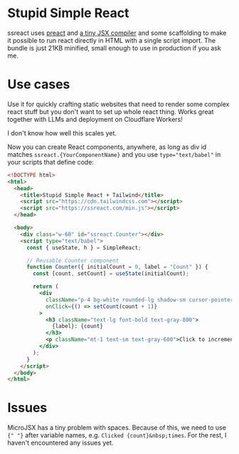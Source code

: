 # Stupid Simple React

ssreact uses [preact](https://preactjs.com) and [a tiny JSX compiler](https://github.com/mllev/micro-jsx) and some scaffolding to make it possible to run react directly in HTML with a single script import. The bundle is just 21KB minified, small enough to use in production if you ask me.

# Use cases

Use it for quickly crafting static websites that need to render some complex react stuff but you don't want to set up whole react thing. Works great together with LLMs and deployment on Cloudflare Workers!

I don't know how well this scales yet.

Now you can create React components, anywhere, as long as div id matches `ssreact.{YourComponentName}` and you use `type="text/babel"` in your scripts that define code:

```html
<!DOCTYPE html>
<html>
  <head>
    <title>Stupid Simple React + Tailwind</title>
    <script src="https://cdn.tailwindcss.com"></script>
    <script src="https://ssreact.com/min.js"></script>
  </head>

  <body>
    <div class="w-60" id="ssreact.Counter"></div>
    <script type="text/babel">
      const { useState, h } = SimpleReact;

      // Reusable Counter component
      function Counter({ initialCount = 0, label = "Count" }) {
        const [count, setCount] = useState(initialCount);

        return (
          <div
            className="p-4 bg-white rounded-lg shadow-sm cursor-pointer hover:bg-gray-50 transition-colors"
            onClick={() => setCount(count + 1)}
          >
            <h3 className="text-lg font-bold text-gray-800">
              {label}: {count}
            </h3>
            <p className="mt-1 text-sm text-gray-600">Click to increment!</p>
          </div>
        );
      }
    </script>
  </body>
</html>
```

# Issues

MicroJSX has a tiny problem with spaces. Because of this, we need to use `{" "}` after variable names, e.g. `Clicked {count}&nbsp;times`. For the rest, I haven't encountered any issues yet.
